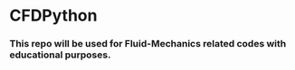 # CFDPython
### This repo will be used for Fluid-Mechanics related codes with educational purposes. 
